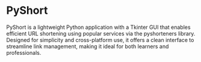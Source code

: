 # PyShort
PyShort is a lightweight Python application with a Tkinter GUI that enables efficient URL shortening using popular services via the pyshorteners library. Designed for simplicity and cross-platform use, it offers a clean interface to streamline link management, making it ideal for both learners and professionals.

